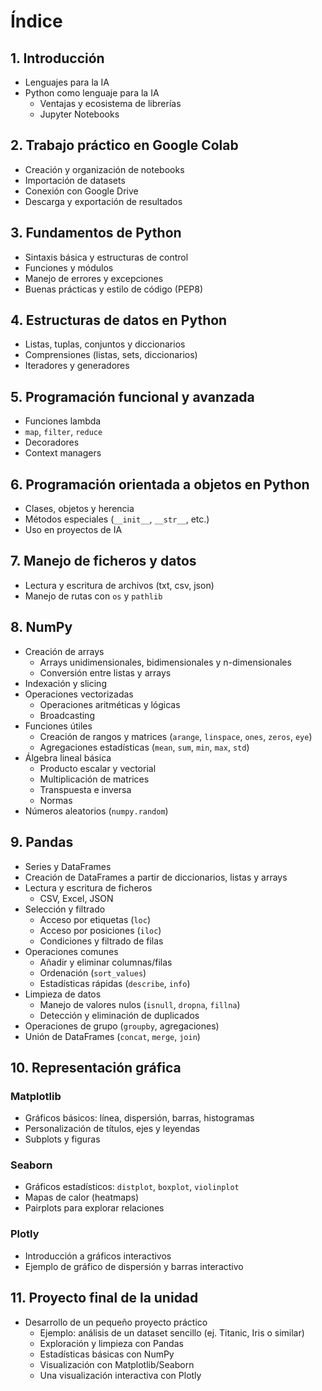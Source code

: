 # Índice

## 1. Introducción
- Lenguajes para la IA
- Python como lenguaje para la IA
    - Ventajas y ecosistema de librerías
    - Jupyter Notebooks

## 2. Trabajo práctico en Google Colab
- Creación y organización de notebooks
- Importación de datasets
- Conexión con Google Drive
- Descarga y exportación de resultados

## 3. Fundamentos de Python 
- Sintaxis básica y estructuras de control
- Funciones y módulos
- Manejo de errores y excepciones
- Buenas prácticas y estilo de código (PEP8)

## 4. Estructuras de datos en Python
- Listas, tuplas, conjuntos y diccionarios
- Comprensiones (listas, sets, diccionarios)
- Iteradores y generadores

## 5. Programación funcional y avanzada
- Funciones lambda
- `map`, `filter`, `reduce`
- Decoradores
- Context managers

## 6. Programación orientada a objetos en Python
- Clases, objetos y herencia
- Métodos especiales (`__init__`, `__str__`, etc.)
- Uso en proyectos de IA

## 7. Manejo de ficheros y datos
- Lectura y escritura de archivos (txt, csv, json)
- Manejo de rutas con `os` y `pathlib`

## 8. NumPy
- Creación de arrays
  - Arrays unidimensionales, bidimensionales y n-dimensionales
  - Conversión entre listas y arrays
- Indexación y slicing
- Operaciones vectorizadas
  - Operaciones aritméticas y lógicas
  - Broadcasting
- Funciones útiles
  - Creación de rangos y matrices (`arange`, `linspace`, `ones`, `zeros`, `eye`)
  - Agregaciones estadísticas (`mean`, `sum`, `min`, `max`, `std`)
- Álgebra lineal básica
  - Producto escalar y vectorial
  - Multiplicación de matrices
  - Transpuesta e inversa
  - Normas
- Números aleatorios (`numpy.random`)

## 9. Pandas
- Series y DataFrames
- Creación de DataFrames a partir de diccionarios, listas y arrays
- Lectura y escritura de ficheros
  - CSV, Excel, JSON
- Selección y filtrado
  - Acceso por etiquetas (`loc`)
  - Acceso por posiciones (`iloc`)
  - Condiciones y filtrado de filas
- Operaciones comunes
  - Añadir y eliminar columnas/filas
  - Ordenación (`sort_values`)
  - Estadísticas rápidas (`describe`, `info`)
- Limpieza de datos
  - Manejo de valores nulos (`isnull`, `dropna`, `fillna`)
  - Detección y eliminación de duplicados
- Operaciones de grupo (`groupby`, agregaciones)
- Unión de DataFrames (`concat`, `merge`, `join`)

## 10. Representación gráfica
### Matplotlib
- Gráficos básicos: línea, dispersión, barras, histogramas
- Personalización de títulos, ejes y leyendas
- Subplots y figuras
### Seaborn
- Gráficos estadísticos: `distplot`, `boxplot`, `violinplot`
- Mapas de calor (heatmaps)
- Pairplots para explorar relaciones
### Plotly
- Introducción a gráficos interactivos
- Ejemplo de gráfico de dispersión y barras interactivo

## 11. Proyecto final de la unidad
- Desarrollo de un pequeño proyecto práctico
  - Ejemplo: análisis de un dataset sencillo (ej. Titanic, Iris o similar)
  - Exploración y limpieza con Pandas
  - Estadísticas básicas con NumPy
  - Visualización con Matplotlib/Seaborn
  - Una visualización interactiva con Plotly
